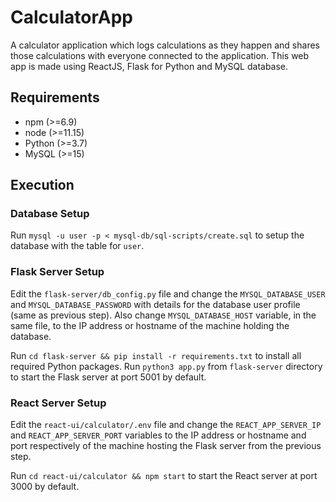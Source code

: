 # CalculatorApp

A calculator application which logs calculations as they happen and shares those calculations with everyone connected to the application.
This web app is made using ReactJS, Flask for Python and MySQL database.

## Requirements
 - npm (>=6.9)
 - node (>=11.15)
 - Python (>=3.7)
 - MySQL (>=15)

## Execution

### Database Setup
Run ```mysql -u user -p < mysql-db/sql-scripts/create.sql``` to setup the database with the table for ```user```.

### Flask Server Setup
Edit the ```flask-server/db_config.py``` file and change the ```MYSQL_DATABASE_USER``` and ```MYSQL_DATABASE_PASSWORD``` with details for the database user profile (same as previous step).
Also change ```MYSQL_DATABASE_HOST``` variable, in the same file, to the IP address or hostname of the machine holding the database.

Run ```cd flask-server && pip install -r requirements.txt``` to install all required Python packages.
Run ```python3 app.py``` from ```flask-server``` directory to start the Flask server at port 5001 by default.

### React Server Setup
Edit the ```react-ui/calculator/.env``` file and change the ```REACT_APP_SERVER_IP``` and ```REACT_APP_SERVER_PORT``` variables to the IP address or hostname and port respectively of the machine hosting the Flask server from the previous step.

Run ```cd react-ui/calculator && npm start``` to start the React server at port 3000 by default.
